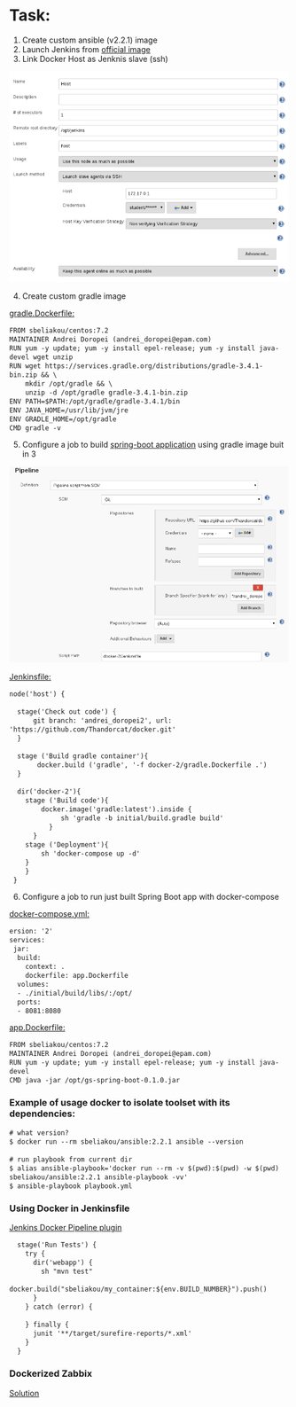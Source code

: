 # Task:
1. Create custom ansible (v2.2.1) image
2. Launch Jenkins from [official image](https://hub.docker.com/_/jenkins/)
3. Link Docker Host as Jenknis slave (ssh)

<img src="slave.png">

4. Create custom gradle image 

[gradle.Dockerfile:](gradle.Dockerfile)

```
FROM sbeliakou/centos:7.2
MAINTAINER Andrei Doropei (andrei_doropei@epam.com)
RUN yum -y update; yum -y install epel-release; yum -y install java-devel wget unzip
RUN wget https://services.gradle.org/distributions/gradle-3.4.1-bin.zip && \
    mkdir /opt/gradle && \
    unzip -d /opt/gradle gradle-3.4.1-bin.zip
ENV PATH=$PATH:/opt/gradle/gradle-3.4.1/bin
ENV JAVA_HOME=/usr/lib/jvm/jre
ENV GRADLE_HOME=/opt/gradle
CMD gradle -v

```
5. Configure a job to build [spring-boot application](https://spring.io/guides/gs/spring-boot/) using gradle image buit in 3

<img src="job.png">

[Jenkinsfile:](Jenkinsfile)

```
node('host') {

  stage('Check out code') {
      git branch: 'andrei_doropei2', url: 'https://github.com/Thandorcat/docker.git'
  }

  stage ('Build gradle container'){
	   docker.build ('gradle', '-f docker-2/gradle.Dockerfile .')
  }

  dir('docker-2'){
    stage ('Build code'){
        docker.image('gradle:latest').inside {
             sh 'gradle -b initial/build.gradle build' 
    	  }
	  }
  	stage ('Deployment'){
        sh 'docker-compose up -d'
    }
	}
 }
```


6. Configure a job to run just built Spring Boot app with docker-compose


[docker-compose.yml:](docker-compose.yml)

```
ersion: '2'
services:
 jar:
  build:
    context: .
    dockerfile: app.Dockerfile
  volumes:
  - ./initial/build/libs/:/opt/
  ports: 
  - 8081:8080
```

[app.Dockerfile:](app.Dockerfile)

```
FROM sbeliakou/centos:7.2
MAINTAINER Andrei Doropei (andrei_doropei@epam.com)
RUN yum -y update; yum -y install epel-release; yum -y install java-devel
CMD java -jar /opt/gs-spring-boot-0.1.0.jar
```



### Example of usage docker to isolate toolset with its dependencies:

```
# what version?
$ docker run --rm sbeliakou/ansible:2.2.1 ansible --version

# run playbook from current dir
$ alias ansible-playbook='docker run --rm -v $(pwd):$(pwd) -w $(pwd) sbeliakou/ansible:2.2.1 ansible-playbook -vv'
$ ansible-playbook playbook.yml
```

### Using Docker in Jenkinsfile
[Jenkins Docker Pipeline plugin](https://go.cloudbees.com/docs/cloudbees-documentation/cje-user-guide/index.html#docker-workflow)

```
  stage('Run Tests') {
    try {
      dir('webapp') {
        sh "mvn test"
        docker.build("sbeliakou/my_container:${env.BUILD_NUMBER}").push()
      }
    } catch (error) {

    } finally {
      junit '**/target/surefire-reports/*.xml'
    }
  }
```

### Dockerized Zabbix
[Solution](https://www.zabbix.org/wiki/Dockerized_Zabbix)
